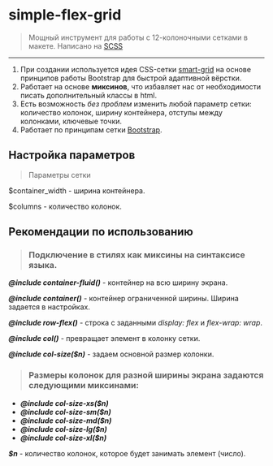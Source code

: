 # simple-flex-grid
> Мощный инструмент для работы с 12-колоночными сетками в макете. Написано на [SCSS](https://sass-scss.ru)
---
1. При создании используется идея CSS-сетки [smart-grid](https://github.com/dmitry-lavrik/smart-grid) на основе принципов работы Bootstrap для быстрой адаптивной вёрстки.
2. Работает на основе **миксинов**, что избавляет нас от необходимости писать дополнительный классы в html.
3. Есть возможность *без проблем* изменить любой параметр сетки: количество колонок, ширину контейнера, отступы между колонками, ключевые точки.
4. Работает по принципам сетки [Bootstrap](https://getbootstrap.com).

## Настройка параметров

> Параметры сетки

$container_width - ширина контейнера.

$columns - количество колонок.  


## Рекомендации по использованию

> ### Подключение в стилях как миксины на синтаксисе языка.

***@include container-fluid()*** - контейнер на всю ширину экрана.

***@include container()*** - контейнер ограниченной ширины. Ширина задается в настройках.

***@include row-flex()*** - строка с заданными *display: flex* и *flex-wrap: wrap*. 

***@include col()*** - превращает элемент в колонку сетки.

***@include col-size($n)*** - задаем основной размер колонки.  



> ### Размеры колонок для разной ширины экрана задаются следующими миксинами:

- ***@include col-size-xs($n)***
- ***@include col-size-sm($n)*** 
- ***@include col-size-md($n)*** 
- ***@include col-size-lg($n)*** 
- ***@include col-size-xl($n)*** 

***$n*** - количество колонок, которое будет занимать элемент (число).
